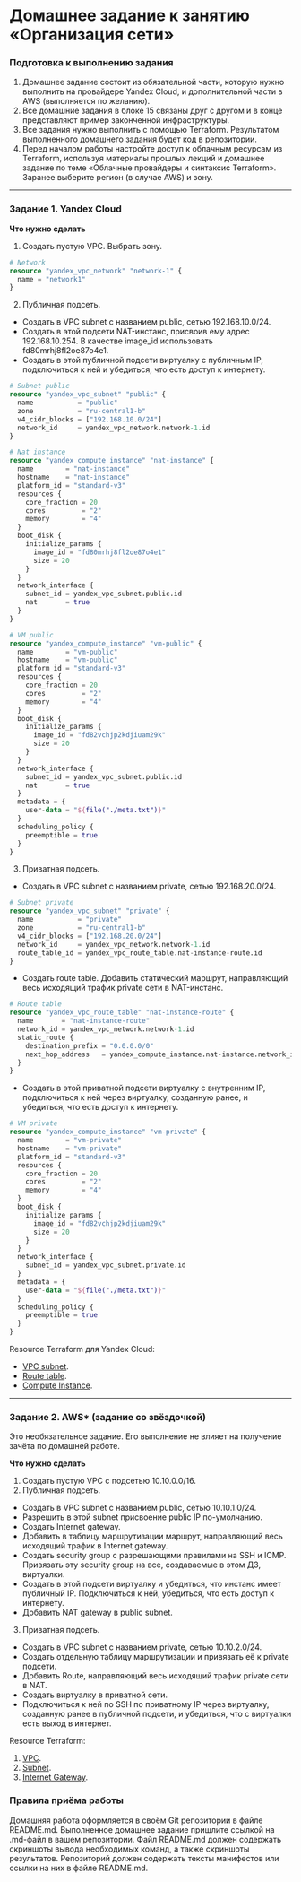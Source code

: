 # Домашнее задание к занятию «Организация сети»

### Подготовка к выполнению задания

1. Домашнее задание состоит из обязательной части, которую нужно выполнить на провайдере Yandex Cloud, и дополнительной части в AWS (выполняется по желанию). 
2. Все домашние задания в блоке 15 связаны друг с другом и в конце представляют пример законченной инфраструктуры.  
3. Все задания нужно выполнить с помощью Terraform. Результатом выполненного домашнего задания будет код в репозитории. 
4. Перед началом работы настройте доступ к облачным ресурсам из Terraform, используя материалы прошлых лекций и домашнее задание по теме «Облачные провайдеры и синтаксис Terraform». Заранее выберите регион (в случае AWS) и зону.

---
### Задание 1. Yandex Cloud 

**Что нужно сделать**

1. Создать пустую VPC. Выбрать зону.
```tf
# Network
resource "yandex_vpc_network" "network-1" {
  name = "network1"
}
```
2. Публичная подсеть.
 - Создать в VPC subnet с названием public, сетью 192.168.10.0/24.
 - Создать в этой подсети NAT-инстанс, присвоив ему адрес 192.168.10.254. В качестве image_id использовать fd80mrhj8fl2oe87o4e1.
 - Создать в этой публичной подсети виртуалку с публичным IP, подключиться к ней и убедиться, что есть доступ к интернету.
```tf
# Subnet public
resource "yandex_vpc_subnet" "public" {
  name           = "public"
  zone           = "ru-central1-b"
  v4_cidr_blocks = ["192.168.10.0/24"]
  network_id     = yandex_vpc_network.network-1.id
}

# Nat instance
resource "yandex_compute_instance" "nat-instance" {
  name        = "nat-instance"
  hostname    = "nat-instance"
  platform_id = "standard-v3"
  resources {
    core_fraction = 20
    cores         = "2"
    memory        = "4"
  }
  boot_disk {
    initialize_params {
      image_id = "fd80mrhj8fl2oe87o4e1"
      size = 20
    }
  }
  network_interface {
    subnet_id = yandex_vpc_subnet.public.id
    nat       = true 
  }
}

# VM public
resource "yandex_compute_instance" "vm-public" {
  name        = "vm-public"
  hostname    = "vm-public"
  platform_id = "standard-v3"
  resources {
    core_fraction = 20
    cores         = "2"
    memory        = "4"
  }
  boot_disk {
    initialize_params {
      image_id = "fd82vchjp2kdjiuam29k"
      size = 20
    }
  }
  network_interface {
    subnet_id = yandex_vpc_subnet.public.id
    nat       = true 
  }
  metadata = {
    user-data = "${file("./meta.txt")}"
  }
  scheduling_policy {
    preemptible = true
  }
}
```
3. Приватная подсеть.
 - Создать в VPC subnet с названием private, сетью 192.168.20.0/24.
```tf
# Subnet private
resource "yandex_vpc_subnet" "private" {
  name           = "private"
  zone           = "ru-central1-b"
  v4_cidr_blocks = ["192.168.20.0/24"]
  network_id     = yandex_vpc_network.network-1.id
  route_table_id = yandex_vpc_route_table.nat-instance-route.id
}
```
 - Создать route table. Добавить статический маршрут, направляющий весь исходящий трафик private сети в NAT-инстанс.
```tf
# Route table
resource "yandex_vpc_route_table" "nat-instance-route" {
  name       = "nat-instance-route"
  network_id = yandex_vpc_network.network-1.id
  static_route {
    destination_prefix = "0.0.0.0/0"
    next_hop_address   = yandex_compute_instance.nat-instance.network_interface.0.ip_address
  }
}
```
 - Создать в этой приватной подсети виртуалку с внутренним IP, подключиться к ней через виртуалку, созданную ранее, и убедиться, что есть доступ к интернету.
```tf
# VM private
resource "yandex_compute_instance" "vm-private" {
  name        = "vm-private"
  hostname    = "vm-private"
  platform_id = "standard-v3"
  resources {
    core_fraction = 20
    cores         = "2"
    memory        = "4"
  }
  boot_disk {
    initialize_params {
      image_id = "fd82vchjp2kdjiuam29k"
      size = 20
    }
  }
  network_interface {
    subnet_id = yandex_vpc_subnet.private.id
  }
  metadata = {
    user-data = "${file("./meta.txt")}"
  }
  scheduling_policy {
    preemptible = true
  }
}
```

Resource Terraform для Yandex Cloud:

- [VPC subnet](https://registry.terraform.io/providers/yandex-cloud/yandex/latest/docs/resources/vpc_subnet).
- [Route table](https://registry.terraform.io/providers/yandex-cloud/yandex/latest/docs/resources/vpc_route_table).
- [Compute Instance](https://registry.terraform.io/providers/yandex-cloud/yandex/latest/docs/resources/compute_instance).

---
### Задание 2. AWS* (задание со звёздочкой)

Это необязательное задание. Его выполнение не влияет на получение зачёта по домашней работе.

**Что нужно сделать**

1. Создать пустую VPC с подсетью 10.10.0.0/16.
2. Публичная подсеть.

 - Создать в VPC subnet с названием public, сетью 10.10.1.0/24.
 - Разрешить в этой subnet присвоение public IP по-умолчанию.
 - Создать Internet gateway.
 - Добавить в таблицу маршрутизации маршрут, направляющий весь исходящий трафик в Internet gateway.
 - Создать security group с разрешающими правилами на SSH и ICMP. Привязать эту security group на все, создаваемые в этом ДЗ, виртуалки.
 - Создать в этой подсети виртуалку и убедиться, что инстанс имеет публичный IP. Подключиться к ней, убедиться, что есть доступ к интернету.
 - Добавить NAT gateway в public subnet.
3. Приватная подсеть.
 - Создать в VPC subnet с названием private, сетью 10.10.2.0/24.
 - Создать отдельную таблицу маршрутизации и привязать её к private подсети.
 - Добавить Route, направляющий весь исходящий трафик private сети в NAT.
 - Создать виртуалку в приватной сети.
 - Подключиться к ней по SSH по приватному IP через виртуалку, созданную ранее в публичной подсети, и убедиться, что с виртуалки есть выход в интернет.

Resource Terraform:

1. [VPC](https://registry.terraform.io/providers/hashicorp/aws/latest/docs/resources/vpc).
1. [Subnet](https://registry.terraform.io/providers/hashicorp/aws/latest/docs/resources/subnet).
1. [Internet Gateway](https://registry.terraform.io/providers/hashicorp/aws/latest/docs/resources/internet_gateway).

### Правила приёма работы

Домашняя работа оформляется в своём Git репозитории в файле README.md. Выполненное домашнее задание пришлите ссылкой на .md-файл в вашем репозитории.
Файл README.md должен содержать скриншоты вывода необходимых команд, а также скриншоты результатов.
Репозиторий должен содержать тексты манифестов или ссылки на них в файле README.md.
